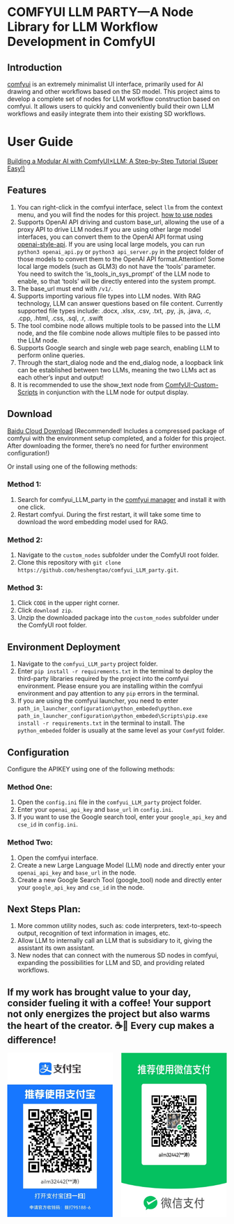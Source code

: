# **COMFYUI LLM PARTY—A Node Library for LLM Workflow Development in ComfyUI** 

## Introduction
[comfyui](https://github.com/comfyanonymous/ComfyUI) is an extremely minimalist UI interface, primarily used for AI drawing and other workflows based on the SD model. This project aims to develop a complete set of nodes for LLM workflow construction based on comfyui. It allows users to quickly and conveniently build their own LLM workflows and easily integrate them into their existing SD workflows.

# User Guide
[Building a Modular AI with ComfyUI×LLM: A Step-by-Step Tutorial (Super Easy!)](https://www.bilibili.com/video/BV1JZ421v7Tw/?vd_source=f229e378448918b84afab7c430c6a75b)

## Features
1. You can right-click in the comfyui interface, select `llm` from the context menu, and you will find the nodes for this project. [how to use nodes](how_to_use_nodes.md)
2. Supports OpenAI API driving and custom base_url, allowing the use of a proxy API to drive LLM nodes.If you are using other large model interfaces, you can convert them to the OpenAI API format using [openai-style-api](https://github.com/tian-minghui/openai-style-api). If you are using local large models, you can run `python3 openai_api.py` or `python3 api_server.py` in the project folder of those models to convert them to the OpenAI API format.Attention! Some local large models (such as GLM3) do not have the ‘tools’ parameter. You need to switch the ‘is_tools_in_sys_prompt’ of the LLM node to enable, so that ‘tools’ will be directly entered into the system prompt.
3. The base_url must end with `/v1/`.
4. Supports importing various file types into LLM nodes. With RAG technology, LLM can answer questions based on file content. Currently supported file types include: .docx, .xlsx, .csv, .txt, .py, .js, .java, .c, .cpp, .html, .css, .sql, .r, .swift
5. The tool combine node allows multiple tools to be passed into the LLM node, and the file combine node allows multiple files to be passed into the LLM node.
6. Supports Google search and single web page search, enabling LLM to perform online queries.
7. Through the start_dialog node and the end_dialog node, a loopback link can be established between two LLMs, meaning the two LLMs act as each other’s input and output!
8. It is recommended to use the show_text node from [ComfyUI-Custom-Scripts](https://github.com/pythongosssss/ComfyUI-Custom-Scripts) in conjunction with the LLM node for output display.

## Download
[Baidu Cloud Download](https://pan.baidu.com/s/13ogn1np6bHgxOJhS--QJmg?pwd=jppj) (Recommended! Includes a compressed package of comfyui with the environment setup completed, and a folder for this project. After downloading the former, there’s no need for further environment configuration!)

Or install using one of the following methods:
### Method 1:
1. Search for comfyui_LLM_party in the [comfyui manager](https://github.com/ltdrdata/ComfyUI-Manager) and install it with one click.
2. Restart comfyui. During the first restart, it will take some time to download the word embedding model used for RAG.

### Method 2:
1. Navigate to the `custom_nodes` subfolder under the ComfyUI root folder.
2. Clone this repository with `git clone https://github.com/heshengtao/comfyui_LLM_party.git`.

### Method 3:
1. Click `CODE` in the upper right corner.
2. Click `download zip`.
3. Unzip the downloaded package into the `custom_nodes` subfolder under the ComfyUI root folder.

## Environment Deployment
1. Navigate to the `comfyui_LLM_party` project folder.
2. Enter `pip install -r requirements.txt` in the terminal to deploy the third-party libraries required by the project into the comfyui environment. Please ensure you are installing within the comfyui environment and pay attention to any `pip` errors in the terminal.
3. If you are using the comfyui launcher, you need to enter `path_in_launcher_configuration\python_embeded\python.exe path_in_launcher_configuration\python_embeded\Scripts\pip.exe install -r requirements.txt` in the terminal to install. The `python_embeded` folder is usually at the same level as your `ComfyUI` folder.

## Configuration
Configure the APIKEY using one of the following methods:
### Method One:
1. Open the `config.ini` file in the `comfyui_LLM_party` project folder.
2. Enter your `openai_api_key` and `base_url` in `config.ini`.
3. If you want to use the Google search tool, enter your `google_api_key` and `cse_id` in `config.ini`.

### Method Two:
1. Open the comfyui interface.
2. Create a new Large Language Model (LLM) node and directly enter your `openai_api_key` and `base_url` in the node.
3. Create a new Google Search Tool (google_tool) node and directly enter your `google_api_key` and `cse_id` in the node.

## Next Steps Plan:
1. More common utility nodes, such as: code interpreters, text-to-speech output, recognition of text information in images, etc.
2. Allow LLM to internally call an LLM that is subsidiary to it, giving the assistant its own assistant.
3. New nodes that can connect with the numerous SD nodes in comfyui, expanding the possibilities for LLM and SD, and providing related workflows.

## If my work has brought value to your day, consider fueling it with a coffee! Your support not only energizes the project but also warms the heart of the creator. ☕💖 Every cup makes a difference!
<div style="display:flex; justify-content:space-between;">
    <img src="img/zhifubao.jpg" style="width: 48%;" />
    <img src="img/wechat.jpg" style="width: 48%;" />
</div>

